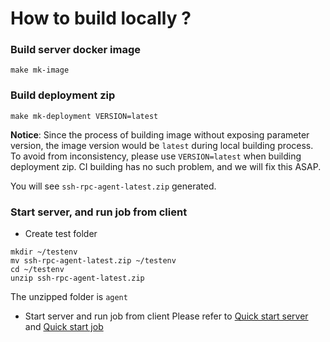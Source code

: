 # How to build locally ?

### Build server docker image
```
make mk-image
```

### Build deployment zip
```
make mk-deployment VERSION=latest
```

__Notice__: Since the process of building image without exposing parameter version, the image version would be `latest` during local building process. To avoid from inconsistency, please use `VERSION=latest` when building deployment zip. CI building has no such problem, and we will fix this ASAP.

You will see `ssh-rpc-agent-latest.zip` generated.
 
### Start server, and run job from client

* Create test folder
```
mkdir ~/testenv
mv ssh-rpc-agent-latest.zip ~/testenv
cd ~/testenv
unzip ssh-rpc-agent-latest.zip
```
The unzipped folder is `agent`

* Start server and run job from client
Please refer to [Quick start server](../quickstart/InstallServer.md) and [Quick start job](../quickstart/RunJob.md)

